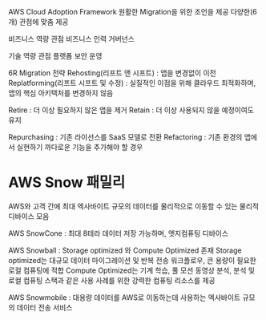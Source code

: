 AWS Cloud Adoption Framework
원활한 Migration을 위한 조언을 제공
다양한(6개) 관점에 맞춤 제공

비즈니스 역량 관점
비즈니스
인력
거버넌스

기술 역량 관점
플랫폼
보안
운영

6R Migration 전략
Rehosting(리프트 앤 시프트) : 앱을 변경없이 이전
Replatforming(리프트 시프트 및 수정) : 실질적인 이점을 위해 클라우드 최적화하며, 앱의 핵심 아키텍처를 변경하지 않음

Retire : 더 이상 필요하지 않은 앱을 제거
Retain : 더 이상 사용되지 않을 예정이여도 유지

Repurchasing : 기존 라이선스를 SaaS 모델로 전환
Refactoring : 기존 환경의 앱에서 실현하기 까다로운 기능을 추가해야 할 경우

# AWS Snow 패밀리
AWS와 고객 간에 최대 엑사바이트 규모의 데이터를 물리적으로 이동할 수 있는 물리적 디바이스 모음

AWS SnowCone : 최대 8테라 데이터 저장 가능하며, 엣지컴퓨팅 디바이스 

AWS Snowball : Storage optimized 와 Compute Optimized 존재
Storage optimized는 대규모 데이터 마이그레이션 및 반복 전송 워크플로우, 큰 용량이 필요한 로컬 컴퓨팅에 적합
Compute Optimized는 기계 학습, 풀 모션 동영상 분석, 분석 및 로컬 컴퓨팅 스택과 같은 사용 사례를 위한 강력한 컴퓨팅 리소스를 제공

AWS Snowmobile : 대용량 데이터를 AWS로 이동하는데 사용하는 엑사바이트 규모의 데이터 전송 서비스 


